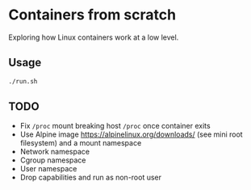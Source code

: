 # Containers from scratch

Exploring how Linux containers work at a low level.

## Usage

```sh
./run.sh
```

## TODO

- Fix `/proc` mount breaking host `/proc` once container exits
- Use Alpine image <https://alpinelinux.org/downloads/> (see mini root filesystem) and a mount namespace
- Network namespace
- Cgroup namespace
- User namespace
- Drop capabilities and run as non-root user
